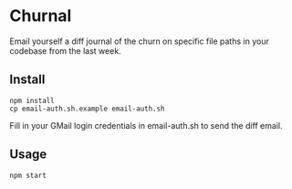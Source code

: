 # Churnal

Email yourself a diff journal of the churn on specific file paths in your codebase from the last week.

## Install
```
npm install
cp email-auth.sh.example email-auth.sh
```

Fill in your GMail login credentials in email-auth.sh to send the diff email.

## Usage
```
npm start
```
